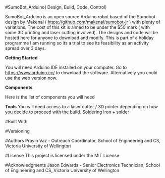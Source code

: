 #SumoBot_Arduino( Design, Build, Code, Control)

SumoBot_Arduino is an open source Arduino robot based of the Sumobot design by Makenai ( https://github.com/makenai/sumobot-jr ) with plenty of variations. 
The cost of this kit is aimed to be under the $50 mark ( with some 3D printing and laser cutting involved). The designs and code will be hosted here for anyone to download and modify. This is part of a holiday programme I am running so its a trial to see its feasibility as an activity spread over 3 days. 

**Getting Started**

You will need Arduino IDE installed on your computer. Go to https://www.arduino.cc/ to download the software. Alternatively you could use the web version now. 

**Components**

Here is the list of components you will need



**Tools**
You will need access to a laser cutter / 3D printer depending on how you decide to proceed with the build. 
Soldering Iron + solder


#Built With


#Versioning


#Authors
Pravin Vaz - Outreach Coordinator, School of Engineering and CS, Victoria University of Wellington

#License
This project is licensed under the MIT License 

#Acknowledgments
Jason Edwards - Senior Electronics Technician, School of Engineering and CS,,Victoria University of Wellington

